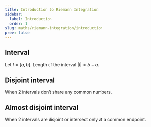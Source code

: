 ```yaml
---
title: Introduction to Riemann Integration
sidebar:
  label: Introduction
  order: 1
slug: maths/riemann-integration/introduction
prev: false
---
```


## Interval

Let $I=[a,b]$. Length of the interval $\lvert{I}\rvert=b-a$.

## Disjoint interval

When 2 intervals don't share any common numbers.

## Almost disjoint interval

When 2 intervals are disjoint or intersect only at a common endpoint.
